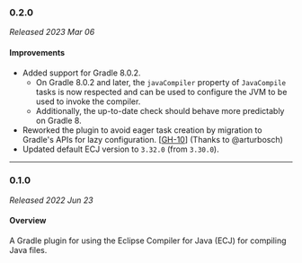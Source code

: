 ### 0.2.0

_Released 2023 Mar 06_

#### Improvements

- Added support for Gradle 8.0.2.
    - On Gradle 8.0.2 and later, the `javaCompiler` property of `JavaCompile`
      tasks is now respected and can be used to configure the JVM to be used to
      invoke the compiler.
    - Additionally, the up-to-date check should behave more predictably on Gradle 8.
- Reworked the plugin to avoid eager task creation by migration to Gradle's APIs
  for lazy configuration. [[GH-10](https://github.com/TheMrMilchmann/gradle-ecj/pull/10)] (Thanks to @arturbosch)
- Updated default ECJ version to `3.32.0` (from `3.30.0`).


---

### 0.1.0

_Released 2022 Jun 23_

#### Overview

A Gradle plugin for using the Eclipse Compiler for Java (ECJ) for compiling Java files.